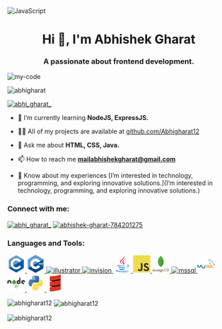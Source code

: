 ![JavaScript](https://github.com/user-attachments/assets/698608ff-0eea-4c64-8140-1d0e3dd41ebd)

<h1 align="center">Hi 👋, I'm Abhishek Gharat</h1>
<h3 align="center">A passionate about frontend development.</h3>

![my-code](https://github.com/user-attachments/assets/732946ef-0119-4196-8b4f-c298d1403cc4)
<p align="left"> <img src="https://komarev.com/ghpvc/?username=abhigharat&label=Profile%20views&color=0e75b6&style=flat" alt="abhigharat" /> </p>

<p align="left"> <a href="https://twitter.com/abhi_gharat_" target="blank"><img src="https://img.shields.io/twitter/follow/abhi_gharat_?logo=twitter&style=for-the-badge" alt="abhi_gharat_" /></a> </p>

- 🌱 I’m currently learning **NodeJS, ExpressJS.**

- 👨‍💻 All of my projects are available at [github.com/Abhigharat12](github.com/Abhigharat12)

- 💬 Ask me about **HTML, CSS, Java.**

- 📫 How to reach me **mailabhishekgharat@gmail.com**

- 📄 Know about my experiences [I’m interested in technology, programming, and exploring innovative solutions.](I’m interested in technology, programming, and exploring innovative solutions.)

<h3 align="left">Connect with me:</h3>
<p align="left">
<a href="https://twitter.com/abhi_gharat_" target="blank"><img align="center" src="https://raw.githubusercontent.com/rahuldkjain/github-profile-readme-generator/master/src/images/icons/Social/twitter.svg" alt="abhi_gharat_" height="30" width="40" /></a>
<a href="https://linkedin.com/in/abhishek-gharat-784201275" target="blank"><img align="center" src="https://raw.githubusercontent.com/rahuldkjain/github-profile-readme-generator/master/src/images/icons/Social/linked-in-alt.svg" alt="abhishek-gharat-784201275" height="30" width="40" /></a>
</p>

<h3 align="left">Languages and Tools:</h3>
<p align="left"> <a href="https://www.cprogramming.com/" target="_blank" rel="noreferrer"> <img src="https://raw.githubusercontent.com/devicons/devicon/master/icons/c/c-original.svg" alt="c" width="40" height="40"/> </a> <a href="https://www.w3schools.com/cpp/" target="_blank" rel="noreferrer"> <img src="https://raw.githubusercontent.com/devicons/devicon/master/icons/cplusplus/cplusplus-original.svg" alt="cplusplus" width="40" height="40"/> </a> <a href="https://www.adobe.com/in/products/illustrator.html" target="_blank" rel="noreferrer"> <img src="https://www.vectorlogo.zone/logos/adobe_illustrator/adobe_illustrator-icon.svg" alt="illustrator" width="40" height="40"/> </a> <a href="https://www.invisionapp.com/" target="_blank" rel="noreferrer"> <img src="https://www.vectorlogo.zone/logos/invisionapp/invisionapp-icon.svg" alt="invision" width="40" height="40"/> </a> <a href="https://www.java.com" target="_blank" rel="noreferrer"> <img src="https://raw.githubusercontent.com/devicons/devicon/master/icons/java/java-original.svg" alt="java" width="40" height="40"/> </a> <a href="https://developer.mozilla.org/en-US/docs/Web/JavaScript" target="_blank" rel="noreferrer"> <img src="https://raw.githubusercontent.com/devicons/devicon/master/icons/javascript/javascript-original.svg" alt="javascript" width="40" height="40"/> </a> <a href="https://www.mongodb.com/" target="_blank" rel="noreferrer"> <img src="https://raw.githubusercontent.com/devicons/devicon/master/icons/mongodb/mongodb-original-wordmark.svg" alt="mongodb" width="40" height="40"/> </a> <a href="https://www.microsoft.com/en-us/sql-server" target="_blank" rel="noreferrer"> <img src="https://www.svgrepo.com/show/303229/microsoft-sql-server-logo.svg" alt="mssql" width="40" height="40"/> </a> <a href="https://www.mysql.com/" target="_blank" rel="noreferrer"> <img src="https://raw.githubusercontent.com/devicons/devicon/master/icons/mysql/mysql-original-wordmark.svg" alt="mysql" width="40" height="40"/> </a> <a href="https://nodejs.org" target="_blank" rel="noreferrer"> <img src="https://raw.githubusercontent.com/devicons/devicon/master/icons/nodejs/nodejs-original-wordmark.svg" alt="nodejs" width="40" height="40"/> </a> <a href="https://www.python.org" target="_blank" rel="noreferrer"> <img src="https://raw.githubusercontent.com/devicons/devicon/master/icons/python/python-original.svg" alt="python" width="40" height="40"/> </a> <a href="https://www.scala-lang.org" target="_blank" rel="noreferrer"> <img src="https://raw.githubusercontent.com/devicons/devicon/master/icons/scala/scala-original.svg" alt="scala" width="40" height="40"/> </a> </p>

<p><img align="left" src="https://github-readme-stats.vercel.app/api/top-langs?username=abhigharat12&show_icons=true&locale=en&layout=compact" alt="abhigharat12" /></p>

<p>&nbsp;<img align="center" src="https://github-readme-stats.vercel.app/api?username=abhigharat12&show_icons=true&locale=en" alt="abhigharat12" /></p>

<p><img align="center" src="https://github-readme-streak-stats.herokuapp.com/?user=abhigharat12&" alt="abhigharat12" /></p>


